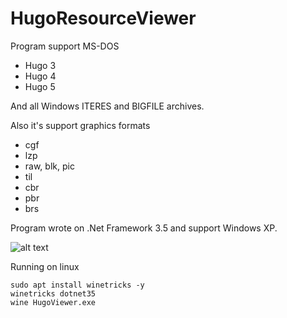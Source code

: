 # HugoResourceViewer
Program support
MS-DOS
- Hugo 3
- Hugo 4
- Hugo 5

And all Windows ITERES and BIGFILE archives.

Also it's support graphics formats
- cgf
- lzp
- raw, blk, pic
- til
- cbr
- pbr
- brs

Program wrote on .Net Framework 3.5 and support Windows XP.

![alt text](https://github.com/supinrus/HugoResourceViewer/blob/main/tmp/hugoview.PNG?raw=true)

Running on linux

```shell
sudo apt install winetricks -y
winetricks dotnet35
wine HugoViewer.exe
```

